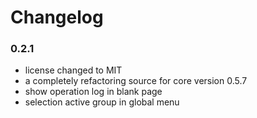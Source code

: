 # Changelog

### 0.2.1

- license changed to MIT
- a completely refactoring source for core version 0.5.7
- show operation log in blank page
- selection active group in global menu